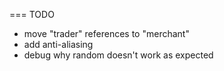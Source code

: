 ﻿=== TODO
* move "trader" references to "merchant"
* add anti-aliasing
* debug why random doesn't work as expected